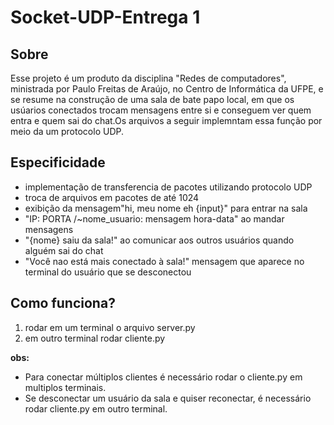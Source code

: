 # Socket-UDP-Entrega 1

## Sobre 

Esse projeto  é  um produto da disciplina "Redes de computadores", ministrada por Paulo Freitas de Araújo, no Centro de Informática da UFPE, e se resume na construção de uma sala de bate papo local, em que os usúarios conectados  trocam mensagens entre si  e conseguem ver quem entra e quem sai do chat.Os arquivos a seguir implemntam essa função por meio da um protocolo UDP.

## Especificidade
- implementação de transferencia de pacotes utilizando protocolo UDP
- troca de arquivos em pacotes de até 1024
- exibição da mensagem"hi, meu nome eh {input}" para entrar na sala
- "IP: PORTA /~nome_usuario: mensagem hora-data"  ao mandar mensagens
- "{nome} saiu da sala!" ao comunicar aos outros usuários quando alguém sai do chat
- "Você nao está  mais conectado à sala!" mensagem que aparece no terminal do usuário que se desconectou 

## Como funciona?
1. rodar em um terminal o arquivo server.py 
2. em outro terminal rodar cliente.py

**obs:** 
- Para conectar múltiplos clientes é necessário rodar o cliente.py em multiplos terminais.
- Se desconectar um usuário da sala e quiser reconectar, é necessário rodar cliente.py em outro terminal.

